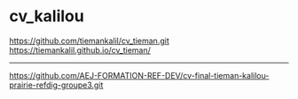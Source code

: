 # cv_kalilou
https://github.com/tiemankalil/cv_tieman.git
https://tiemankalil.github.io/cv_tieman/
_________________________________________________
https://github.com/AEJ-FORMATION-REF-DEV/cv-final-tieman-kalilou-prairie-refdig-groupe3.git
